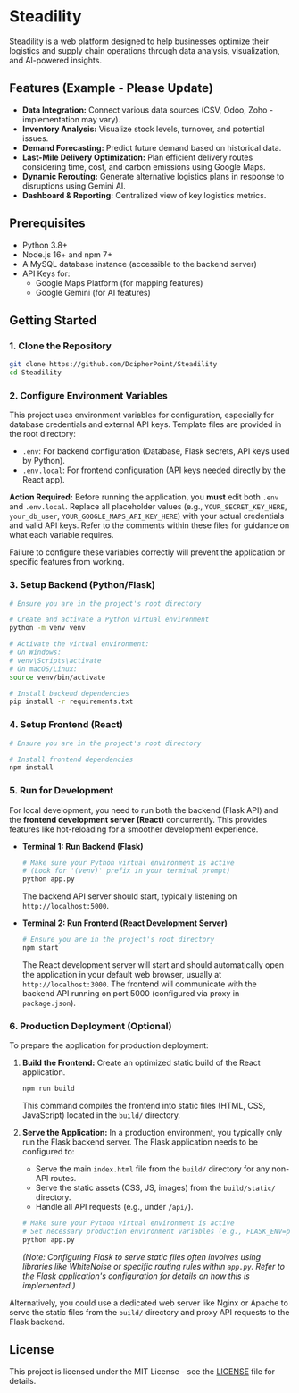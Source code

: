 # Steadility

Steadility is a web platform designed to help businesses optimize their logistics and supply chain operations through data analysis, visualization, and AI-powered insights.

## Features (Example - Please Update)

*   **Data Integration:** Connect various data sources (CSV, Odoo, Zoho - implementation may vary).
*   **Inventory Analysis:** Visualize stock levels, turnover, and potential issues.
*   **Demand Forecasting:** Predict future demand based on historical data.
*   **Last-Mile Delivery Optimization:** Plan efficient delivery routes considering time, cost, and carbon emissions using Google Maps.
*   **Dynamic Rerouting:** Generate alternative logistics plans in response to disruptions using Gemini AI.
*   **Dashboard & Reporting:** Centralized view of key logistics metrics.

## Prerequisites

*   Python 3.8+
*   Node.js 16+ and npm 7+
*   A MySQL database instance (accessible to the backend server)
*   API Keys for:
    *   Google Maps Platform (for mapping features)
    *   Google Gemini (for AI features)

## Getting Started

### 1. Clone the Repository

```bash
git clone https://github.com/DcipherPoint/Steadility
cd Steadility
```

### 2. Configure Environment Variables

This project uses environment variables for configuration, especially for database credentials and external API keys. Template files are provided in the root directory:

*   `.env`: For backend configuration (Database, Flask secrets, API keys used by Python).
*   `.env.local`: For frontend configuration (API keys needed directly by the React app).

**Action Required:**
Before running the application, you **must** edit both `.env` and `.env.local`. Replace all placeholder values (e.g., `YOUR_SECRET_KEY_HERE`, `your_db_user`, `YOUR_GOOGLE_MAPS_API_KEY_HERE`) with your actual credentials and valid API keys. Refer to the comments within these files for guidance on what each variable requires.

Failure to configure these variables correctly will prevent the application or specific features from working.

### 3. Setup Backend (Python/Flask)

```bash
# Ensure you are in the project's root directory

# Create and activate a Python virtual environment
python -m venv venv

# Activate the virtual environment:
# On Windows:
# venv\Scripts\activate
# On macOS/Linux:
source venv/bin/activate

# Install backend dependencies
pip install -r requirements.txt

```

### 4. Setup Frontend (React)

```bash
# Ensure you are in the project's root directory

# Install frontend dependencies
npm install
```

### 5. Run for Development

For local development, you need to run both the backend (Flask API) and the **frontend development server (React)** concurrently. This provides features like hot-reloading for a smoother development experience.

*   **Terminal 1: Run Backend (Flask)**
    ```bash
    # Make sure your Python virtual environment is active
    # (Look for '(venv)' prefix in your terminal prompt)
    python app.py
    ```
    The backend API server should start, typically listening on `http://localhost:5000`.

*   **Terminal 2: Run Frontend (React Development Server)**
    ```bash
    # Ensure you are in the project's root directory
    npm start
    ```
    The React development server will start and should automatically open the application in your default web browser, usually at `http://localhost:3000`. The frontend will communicate with the backend API running on port 5000 (configured via proxy in `package.json`).

### 6. Production Deployment (Optional)

To prepare the application for production deployment:

1.  **Build the Frontend:** Create an optimized static build of the React application.
    ```bash
    npm run build
    ```
    This command compiles the frontend into static files (HTML, CSS, JavaScript) located in the `build/` directory.

2.  **Serve the Application:** In a production environment, you typically only run the Flask backend server. The Flask application needs to be configured to:
    *   Serve the main `index.html` file from the `build/` directory for any non-API routes.
    *   Serve the static assets (CSS, JS, images) from the `build/static/` directory.
    *   Handle all API requests (e.g., under `/api/`).

    ```bash
    # Make sure your Python virtual environment is active
    # Set necessary production environment variables (e.g., FLASK_ENV=production)
    python app.py 
    ```
    *(Note: Configuring Flask to serve static files often involves using libraries like WhiteNoise or specific routing rules within `app.py`. Refer to the Flask application's configuration for details on how this is implemented.)*

Alternatively, you could use a dedicated web server like Nginx or Apache to serve the static files from the `build/` directory and proxy API requests to the Flask backend.

## License

This project is licensed under the MIT License - see the [LICENSE](LICENSE) file for details.
